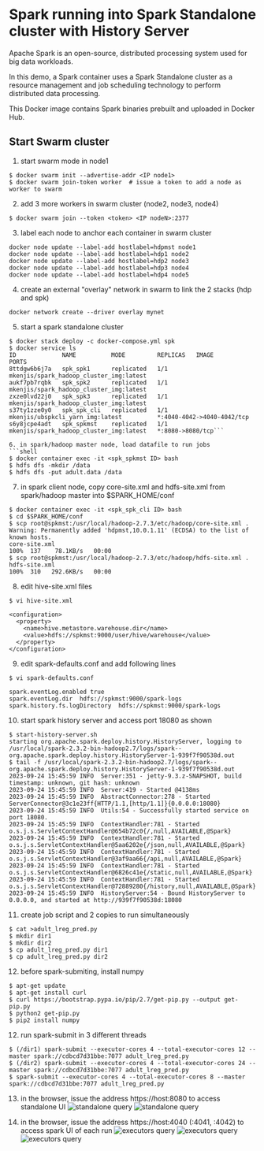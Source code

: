 # Spark running into Spark Standalone cluster with History Server

Apache Spark is an open-source, distributed processing system used for big data workloads.

In this demo, a Spark container uses a Spark Standalone cluster as a resource management and job scheduling technology to perform distributed data processing.

This Docker image contains Spark binaries prebuilt and uploaded in Docker Hub.


## Start Swarm cluster

1. start swarm mode in node1
```shell
$ docker swarm init --advertise-addr <IP node1>
$ docker swarm join-token worker  # issue a token to add a node as worker to swarm
```

2. add 3 more workers in swarm cluster (node2, node3, node4)
```shell
$ docker swarm join --token <token> <IP nodeN>:2377
```

3. label each node to anchor each container in swarm cluster
```shell
docker node update --label-add hostlabel=hdpmst node1
docker node update --label-add hostlabel=hdp1 node2
docker node update --label-add hostlabel=hdp2 node3
docker node update --label-add hostlabel=hdp3 node4
docker node update --label-add hostlabel=hdp4 node5
```

4. create an external "overlay" network in swarm to link the 2 stacks (hdp and spk)
```shell
docker network create --driver overlay mynet
```

5. start a spark standalone cluster
```shell
$ docker stack deploy -c docker-compose.yml spk
$ docker service ls
ID             NAME          MODE         REPLICAS   IMAGE                                     PORTS
8ttdgw6b6j7a   spk_spk1      replicated   1/1        mkenjis/spark_hadoop_cluster_img:latest   
aukf7pb7rqbk   spk_spk2      replicated   1/1        mkenjis/spark_hadoop_cluster_img:latest   
zxze0lvd22j0   spk_spk3      replicated   1/1        mkenjis/spark_hadoop_cluster_img:latest   
s37ty1zze0y0   spk_spk_cli   replicated   1/1        mkenjis/ubspkcli_yarn_img:latest          *:4040-4042->4040-4042/tcp
s6y8jcpe4adt   spk_spkmst    replicated   1/1        mkenjis/spark_hadoop_cluster_img:latest   *:8080->8080/tcp```

6. in spark/hadoop master node, load datafile to run jobs
```shell
$ docker container exec -it <spk_spkmst ID> bash
$ hdfs dfs -mkdir /data
$ hdfs dfs -put adult.data /data
```

7. in spark client node, copy core-site.xml and hdfs-site.xml from spark/hadoop master into $SPARK_HOME/conf
```shell
$ docker container exec -it <spk_spk_cli ID> bash
$ cd $SPARK_HOME/conf
$ scp root@spkmst:/usr/local/hadoop-2.7.3/etc/hadoop/core-site.xml .
Warning: Permanently added 'hdpmst,10.0.1.11' (ECDSA) to the list of known hosts.
core-site.xml                                                              100%  137    78.1KB/s   00:00    
$ scp root@spkmst:/usr/local/hadoop-2.7.3/etc/hadoop/hdfs-site.xml .
hdfs-site.xml                                                              100%  310   292.6KB/s   00:00
```

8. edit hive-site.xml files
```shell
$ vi hive-site.xml

<configuration>
  <property>
    <name>hive.metastore.warehouse.dir</name>
    <value>hdfs://spkmst:9000/user/hive/warehouse</value>
  </property>
</configuration>
```

9. edit spark-defaults.conf and add following lines
```shell
$ vi spark-defaults.conf

spark.eventLog.enabled true
spark.eventLog.dir  hdfs://spkmst:9000/spark-logs
spark.history.fs.logDirectory  hdfs://spkmst:9000/spark-logs

```

10. start spark history server and access port 18080 as shown
```shell
$ start-history-server.sh
starting org.apache.spark.deploy.history.HistoryServer, logging to /usr/local/spark-2.3.2-bin-hadoop2.7/logs/spark--org.apache.spark.deploy.history.HistoryServer-1-939f7f90538d.out
$ tail -f /usr/local/spark-2.3.2-bin-hadoop2.7/logs/spark--org.apache.spark.deploy.history.HistoryServer-1-939f7f90538d.out
2023-09-24 15:45:59 INFO  Server:351 - jetty-9.3.z-SNAPSHOT, build timestamp: unknown, git hash: unknown
2023-09-24 15:45:59 INFO  Server:419 - Started @4138ms
2023-09-24 15:45:59 INFO  AbstractConnector:278 - Started ServerConnector@3c1e23ff{HTTP/1.1,[http/1.1]}{0.0.0.0:18080}
2023-09-24 15:45:59 INFO  Utils:54 - Successfully started service on port 18080.
2023-09-24 15:45:59 INFO  ContextHandler:781 - Started o.s.j.s.ServletContextHandler@654b72c0{/,null,AVAILABLE,@Spark}
2023-09-24 15:45:59 INFO  ContextHandler:781 - Started o.s.j.s.ServletContextHandler@5aa6202e{/json,null,AVAILABLE,@Spark}
2023-09-24 15:45:59 INFO  ContextHandler:781 - Started o.s.j.s.ServletContextHandler@3af9aa66{/api,null,AVAILABLE,@Spark}
2023-09-24 15:45:59 INFO  ContextHandler:781 - Started o.s.j.s.ServletContextHandler@6826c41e{/static,null,AVAILABLE,@Spark}
2023-09-24 15:45:59 INFO  ContextHandler:781 - Started o.s.j.s.ServletContextHandler@72889280{/history,null,AVAILABLE,@Spark}
2023-09-24 15:45:59 INFO  HistoryServer:54 - Bound HistoryServer to 0.0.0.0, and started at http://939f7f90538d:18080
```

11. create job script and 2 copies to run simultaneously
```shell
$ cat >adult_lreg_pred.py
$ mkdir dir1
$ mkdir dir2
$ cp adult_lreg_pred.py dir1
$ cp adult_lreg_pred.py dir2
```

12. before spark-submiting, install numpy
```shell
$ apt-get update
$ apt-get install curl
$ curl https://bootstrap.pypa.io/pip/2.7/get-pip.py --output get-pip.py
$ python2 get-pip.py
$ pip2 install numpy
```

12. run spark-submit in 3 different threads
```shell
$ (/dir1) spark-submit --executor-cores 4 --total-executor-cores 12 --master spark://cdbcd7d31bbe:7077 adult_lreg_pred.py
$ (/dir2) spark-submit --executor-cores 4 --total-executor-cores 24 --master spark://cdbcd7d31bbe:7077 adult_lreg_pred.py
$ spark-submit --executor-cores 4 --total-executor-cores 8 --master spark://cdbcd7d31bbe:7077 adult_lreg_pred.py
```


13. in the browser, issue the address https://host:8080 to access standalone UI
![standalone query](docs/before_run.png)
![standalone query](docs/during_run.png)

14. in the browser, issue the address https://host:4040 (:4041, :4042) to access spark UI of each run
![executors query](docs/executors_dir1.png)
![executors query](docs/executors_dir2.png)
![executors query](docs/executors.png)

